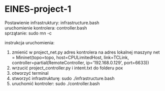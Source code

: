 # EINES-project-1

Postawienie infrastruktury: infrastructure.bash\
uruchomienie kontrolera: controller.bash\
sprzątanie: sudo mn -c

instrukcja uruchomienia:
1. zmienić w project_net.py adres kontrolera na adres lokalnej maszyny
    net = Mininet(topo=topo, host=CPULimitedHost, link=TCLink,
                  controller=partial(RemoteController, ip='192.168.0.129', port=6633))
2. wrzucić project_controller.py i intent.txt do folderu pox
3. otworzyć terminal
4. stworzyć infrastrukturę: sudo ./infrastructure.bash
5. uruchomić kontroler: sudo ./controller.bash
